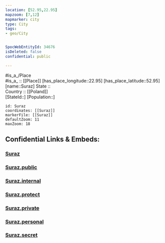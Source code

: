 ```yaml
---
location: [52.95,22.95] 
mapzoom: [7,12] 
mapmarker: city 
type: City
tags:
- geo/City


SpocWebEntityId: 34676
isDeleted: false
confidential: public

---
```

#is_a_/Place  
#is_a_ :: [[Place]] 
[has_place_longitude::22.95] 
[has_place_latitude::52.95] 
[name::Suraz] 
State ::  
Country :: [[Poland]]  
[StateId::] 
[Population::] 



```leaflet
id: Suraz
coordinates: [[Suraz]] 
markerFile: [[Suraz]] 
defaultZoom: 11 
maxZoom: 18
```


## Confidential Links & Embeds: 

### [Suraz](/_Standards/Earth/Continent/Europe/Europe~East/Poland/Provinces~Poland/Podlachian/City/Suraz.md) 

### [Suraz.public](/_public/Earth/Continent/Europe/Europe~East/Poland/Provinces~Poland/Podlachian/City/Suraz.public.md) 

### [Suraz.internal](/_internal/Earth/Continent/Europe/Europe~East/Poland/Provinces~Poland/Podlachian/City/Suraz.internal.md) 

### [Suraz.protect](/_protect/Earth/Continent/Europe/Europe~East/Poland/Provinces~Poland/Podlachian/City/Suraz.protect.md) 

### [Suraz.private](/_private/Earth/Continent/Europe/Europe~East/Poland/Provinces~Poland/Podlachian/City/Suraz.private.md) 

### [Suraz.personal](/_personal/Earth/Continent/Europe/Europe~East/Poland/Provinces~Poland/Podlachian/City/Suraz.personal.md) 

### [Suraz.secret](/_secret/Earth/Continent/Europe/Europe~East/Poland/Provinces~Poland/Podlachian/City/Suraz.secret.md)

